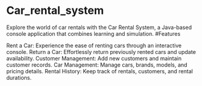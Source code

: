 # Car_rental_system
Explore the world of car rentals with the Car Rental System, a Java-based console application that combines learning and simulation.
#Features

Rent a Car: Experience the ease of renting cars through an interactive console. Return a Car: Effortlessly return previously rented cars and update availability. Customer Management: Add new customers and maintain customer records. Car Management: Manage cars, brands, models, and pricing details. Rental History: Keep track of rentals, customers, and rental durations.
